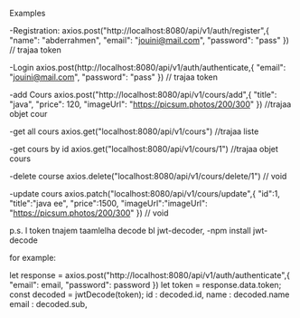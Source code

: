 Examples

-Registration:
axios.post("http://localhost:8080/api/v1/auth/register",{
  "name": "abderrahmen",
  "email": "jouini@mail.com",
  "password": "pass"
})
// trajaa token

-Login
axios.post(http://localhost:8080/api/v1/auth/authenticate,{
  "email": "jouini@mail.com",
  "password": "pass"
})
// trajaa token


-add Cours
axios.post("http://localhost:8080/api/v1/cours/add",{
  "title": "java",
  "price": 120,
  "imageUrl": "https://picsum.photos/200/300"
})
//trajaa objet cour

-get all cours
axios.get("localhost:8080/api/v1/cours")
//trajaa liste


-get cours by id
axios.get("localhost:8080/api/v1/cours/1")
//trajaa objet cours


-delete course
axios.delete("localhost:8080/api/v1/cours/delete/1")
// void


-update cours
axios.patch("localhost:8080/api/v1/cours/update",{
    "id":1,
    "title":"java ee",
    "price":1500,
    "imageUrl":"imageUrl": "https://picsum.photos/200/300"
})
// void



p.s.  l token tnajem taamlelha decode bl jwt-decoder,
-npm install jwt-decode

for example:

let response = axios.post("http://localhost:8080/api/v1/auth/authenticate",{
      "email": email,
      "password": password
    })
let token = response.data.token;
const decoded = jwtDecode(token);
   id : decoded.id,
   name : decoded.name
   email : decoded.sub,
